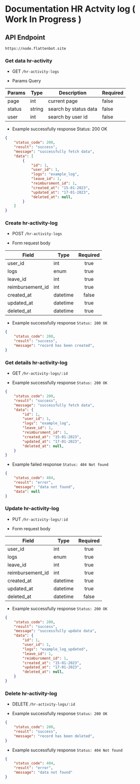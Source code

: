 # Documentation HR Actvity log ( Work In Progress )

## API Endpoint

```
https://node.flattenbot.site
```

### Get data hr-activity

- GET `/hr-activity-logs`

- Params Query

| **Params**     | **Type**     | **Description**       | **Required** |
| -------------- | ------------ | --------------------- | ------------ |
| page	         | int	        | current page	        | false        |
| status	     | string	    | search by status data	| false        |
| user	         | int	        | search by user id	    | false        |

- Example successfully response Status: 200 OK

```json
{
    "status_code": 200,
    "result": "success",
    "message": "successfully fetch data",
    "data": [
        {
            "id": 1,
            "user_id": 1,
            "logs": "example_log",
            "leave_id": 1,
            "reimbursment_id": 1,
            "created_at": "15-01-2023",
            "updated_at": "17-01-2023",
            "deleted_at": null,
        }
    ]
}
```

### Create hr-activity-log

- POST `/hr-activity-logs`

- Form request body

| **Field**       | **Type**    | **Required** |
| -------------   | ----------  | :----------: |
| user_id         | int         | true         |
| logs            | enum        | true         | 
| leave_id        | int         | true         |
| reimbursement_id| int         | true         |
| created_at      | datetime    | false        |
| updated_at      | datetime    | true         |
| deleted_at      | datetime    | true         |

- Example successfully response `Status: 200 OK`

```json
{
    "status_code": 200,
    "result": "success",
    "message": "record has been created",
}
```
### Get details hr-activity-log

- GET `/hr-activity-logs/:id`

- Example successfully response `Status: 200 OK`

```json
{
    "status_code": 200,
    "result": "success",
    "message": "successfully fetch data",
    "data": {
        "id": 1,
        "user_id": 1,
        "logs": "example_log",
        "leave_id": 1,
        "reimbursment_id": 1,
        "created_at": "15-01-2023",
        "updated_at": "17-01-2023",
        "deleted_at": null,
    }
}
```

- Example failed response `Status: 404 Not found`

```json
{
    "status_code": 404,
    "result": "error",
    "message": "data not found",
    "data": null
}
```

### Update hr-activity-log

- PUT `/hr-activity-logs/:id`

- Form request body

| **Field**       | **Type**    | **Required** |
| -------------   | ----------  | :----------: |
| user_id         | int         | true         |
| logs            | enum        | true         |
| leave_id        | int         | true         |
| reimbursement_id| int         | true         |
| created_at      | datetime    | true         |
| updated_at      | datetime    | true         | 
| deleted_at      | datetime    | false        |

- Example successfully response `Status: 200 OK`

```json
{
    "status_code": 200,
    "result": "success",
    "message": "successfully update data",
    "data": {
        "id": 1,
        "user_id": 1,
        "logs": "example_log_updated",
        "leave_id": 1,
        "reimbursment_id": 1,
        "created_at": "15-01-2023",
        "updated_at": "17-01-2023",
        "deleted_at": null,
    }
}
```
### Delete hr-activity-log

- DELETE `/hr-activity-logs/:id`

- Example successfully response `Status: 200 OK`

```json
{
    "status_code": 200,
    "result": "success",
    "message": "record has been deleted",
}
```
- Example successfully response `Status: 404 Not found`

```json
{
    "status_code": 404,
    "result": "error",
    "message": "data not found"
}
```